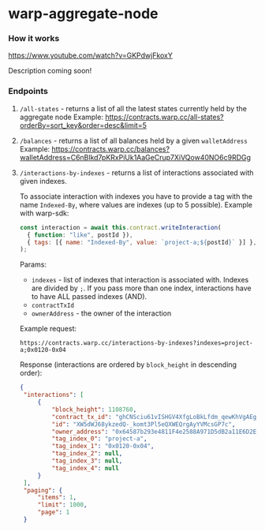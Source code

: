 # warp-aggregate-node

### How it works

https://www.youtube.com/watch?v=GKPdwjFkoxY

Description coming soon!

### Endpoints

1. `/all-states` - returns a list of all the latest states currently held by the
   aggregate node Example:
   https://contracts.warp.cc/all-states?orderBy=sort_key&order=desc&limit=5
2. `/balances` - returns a list of all balances held by a given `walletAddress`
   Example:
   https://contracts.warp.cc/balances?walletAddress=C6nBlkd7pKRxPiUk1AaGeCrup7XiVQow40NO6c9RDGg
3. `/interactions-by-indexes` - returns a list of interactions associated with
   given indexes.

   To associate interaction with indexes you have to provide a tag with the name
   `Indexed-By`, where values are indexes (up to 5 possible). Example with
   warp-sdk:
   ```javascript
   const interaction = await this.contract.writeInteraction(
     { function: "like", postId }),
     { tags: [{ name: "Indexed-By", value: `project-a;${postId}` }] },
   );
   ```

   Params:
   - `indexes` - list of indexes that interaction is associated with. Indexes
     are divided by `;`. If you pass more than one index, interactions have to
     have ALL passed indexes (AND).
   - `contractTxId`
   - `ownerAddress` - the owner of the interaction

   Example request:

   `https://contracts.warp.cc/interactions-by-indexes?indexes=project-a;0x0120-0x04`

   Response (interactions are ordered by `block_height` in descending order):
   ```json
   {
    "interactions": [
        {
            "block_height": 1108760,
            "contract_tx_id": "ghCNSciu61vISHGV4XfgLoBkLfdm_qewKhVgAEg_pOs",
            "id": "XW5dWJ68ykzedQ-_komt3Pl5eQXWEQrgAyYVMcsGP7c",
            "owner_address": "0x64587b293e4811F4e2588A971D5dB2a11E6D2E4F",
            "tag_index_0": "project-a",
            "tag_index_1": "0x0120-0x04",
            "tag_index_2": null,
            "tag_index_3": null,
            "tag_index_4": null
        }
    ],
    "paging": {
        "items": 1,
        "limit": 1000,
        "page": 1
    }
   ```
